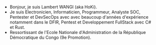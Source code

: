 - Bonjour, je suis Lambert WANGI (aka HoKi).
- Je suis Electronicien, Informaticien, Programmeur, Analyste SOC, Pentester et DevSecOps avec avec beaucoup d'années d'expérience notamment dans le DFIR, Pentest et Developpement FullStack avec C# et Rust.
- Ressortissant de l'Ecole Nationale d'Administration de la République Démocratique du Congo (9e Promotion).
